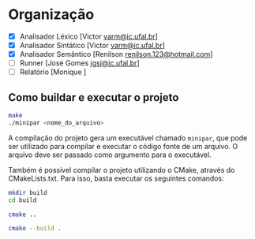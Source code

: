 # Organização

- [x] Analisador Léxico [Victor <varm@ic.ufal.br>]
- [x] Analisador Sintático [Victor <varm@ic.ufal.br>]
- [x] Analisador Semântico [Renilson <renilson.123@hotmail.com>]
- [ ] Runner [José Gomes <jgsj@ic.ufal.br>]
- [ ] Relatório [Monique ]

## Como buildar e executar o projeto

```bash
make
./minipar <nome_do_arquivo>
```

A compilação do projeto gera um executável chamado `minipar`, que pode ser utilizado para compilar e executar o código fonte de um arquivo. O arquivo deve ser passado como argumento para o executável.

Também é possível compilar o projeto utilizando o CMake, através do CMakeLists.txt. Para isso, basta executar os seguintes comandos:

```bash
mkdir build
cd build 

cmake ..

cmake --build .
```
